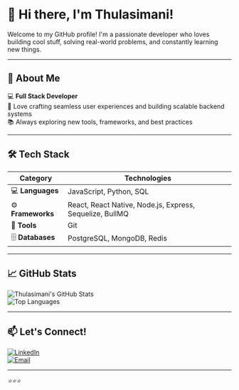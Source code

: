 # 👋 Hi there, I'm Thulasimani!

Welcome to my GitHub profile! I'm a passionate developer who loves building cool stuff, solving real-world problems, and constantly learning new things.

---

## 🚀 About Me

💻 **Full Stack Developer**  
🎯 Love crafting seamless user experiences and building scalable backend systems  
📚 Always exploring new tools, frameworks, and best practices  

---

## 🛠️ Tech Stack

| **Category**       | **Technologies**                                                                 |
|--------------------|----------------------------------------------------------------------------------|
| 💻 **Languages**     | JavaScript, Python, SQL                                                         |
| ⚙️ **Frameworks**     | React, React Native, Node.js, Express, Sequelize, BullMQ                       |
| 🧰 **Tools**         | Git                                                                             |
| 🗄️ **Databases**     | PostgreSQL, MongoDB, Redis                                                      |

---

## 📈 GitHub Stats

![Thulasimani's GitHub Stats](https://github-readme-stats.vercel.app/api?username=Thulasimani-B&show_icons=true&theme=radical)  
![Top Languages](https://github-readme-stats.vercel.app/api/top-langs/?username=Thulasimani-B&layout=compact&theme=radical)

---

## 📫 Let's Connect!

[![LinkedIn](https://img.shields.io/badge/-LinkedIn-blue?style=flat-square&logo=Linkedin&logoColor=white)](https://linkedin.com/in/yourprofile)  
[![Email](https://img.shields.io/badge/-Email-red?style=flat-square&logo=gmail&logoColor=white)](mailto:divyabalu432002@gmail.com)

---

_⭐️⭐️⭐️_
